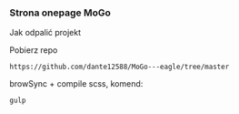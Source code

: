 <h3>Strona onepage MoGo</h3>

<p>Jak odpalić projekt</p>

<p>Pobierz repo</p>
<code>https://github.com/dante12588/MoGo---eagle/tree/master</code>

<p>browSync + compile scss, komend:</p>
<code>gulp</code>